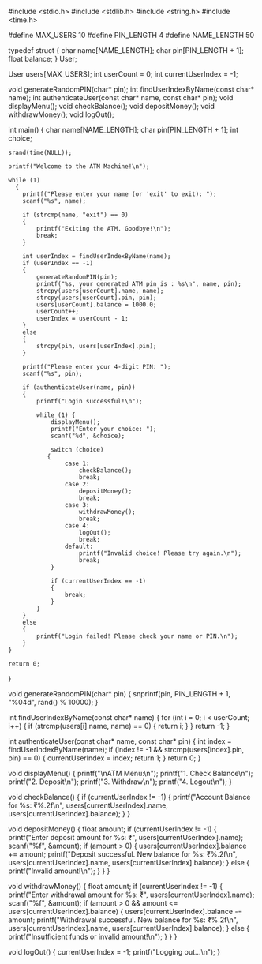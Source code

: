 #include <stdio.h>
#include <stdlib.h>
#include <string.h>
#include <time.h>

#define MAX_USERS 10
#define PIN_LENGTH 4
#define NAME_LENGTH 50

typedef struct
{
    char name[NAME_LENGTH];
    char pin[PIN_LENGTH + 1];
    float balance;
} User;

User users[MAX_USERS];
int userCount = 0;
int currentUserIndex = -1;


void generateRandomPIN(char* pin);
int findUserIndexByName(const char* name);
int authenticateUser(const char* name, const char* pin);
void displayMenu();
void checkBalance();
void depositMoney();
void withdrawMoney();
void logOut();

int main() 
{
    char name[NAME_LENGTH];
    char pin[PIN_LENGTH + 1];
    int choice;

   
    srand(time(NULL));

    printf("Welcome to the ATM Machine!\n");

    while (1)
      {
        printf("Please enter your name (or 'exit' to exit): ");
        scanf("%s", name);

        if (strcmp(name, "exit") == 0)
        {
            printf("Exiting the ATM. Goodbye!\n");
            break;
        }

        int userIndex = findUserIndexByName(name);
        if (userIndex == -1) 
        {
            generateRandomPIN(pin);
            printf("%s, your generated ATM pin is : %s\n", name, pin);
            strcpy(users[userCount].name, name);
            strcpy(users[userCount].pin, pin);
            users[userCount].balance = 1000.0; 
            userCount++;
            userIndex = userCount - 1;
        } 
        else 
        {
            strcpy(pin, users[userIndex].pin);
        }

        printf("Please enter your 4-digit PIN: ");
        scanf("%s", pin);

        if (authenticateUser(name, pin)) 
        {
            printf("Login successful!\n");

            while (1) {
                displayMenu();
                printf("Enter your choice: ");
                scanf("%d", &choice);

                switch (choice) 
               {
                    case 1:
                        checkBalance();
                        break;
                    case 2:
                        depositMoney();
                        break;
                    case 3:
                        withdrawMoney();
                        break;
                    case 4:
                        logOut();
                        break;
                    default:
                        printf("Invalid choice! Please try again.\n");
                        break;
                }

                if (currentUserIndex == -1)         
                {
                    break;
                }
            }
        } 
        else 
        {
            printf("Login failed! Please check your name or PIN.\n");
        }
    }

    return 0;
}

void generateRandomPIN(char* pin) 
{
    snprintf(pin, PIN_LENGTH + 1, "%04d", rand() % 10000);
}

int findUserIndexByName(const char* name) 
{
    for (int i = 0; i < userCount; i++) 
    {
        if (strcmp(users[i].name, name) == 0) 
        {
            return i;
        }
    }
    return -1;
}

int authenticateUser(const char* name, const char* pin)
{
    int index = findUserIndexByName(name);
    if (index != -1 && strcmp(users[index].pin, pin) == 0) 
    {
        currentUserIndex = index;
        return 1;
    }
    return 0;
}

void displayMenu() 
{
    printf("\nATM Menu:\n");
    printf("1. Check Balance\n");
    printf("2. Deposit\n");
    printf("3. Withdraw\n");
    printf("4. Logout\n");
}

void checkBalance() 
{
    if (currentUserIndex != -1) 
    {
        printf("Account Balance for %s: ₹%.2f\n", users[currentUserIndex].name, users[currentUserIndex].balance);
    }
}

void depositMoney() 
{
    float amount;
    if (currentUserIndex != -1) 
    {
        printf("Enter deposit amount for %s: ₹", users[currentUserIndex].name);
        scanf("%f", &amount);
        if (amount > 0) 
        {
            users[currentUserIndex].balance += amount;
            printf("Deposit successful. New balance for %s: ₹%.2f\n", users[currentUserIndex].name, users[currentUserIndex].balance);
        } 
     else 
        {
            printf("Invalid amount!\n");
        }
    }
}

void withdrawMoney() 
{
    float amount;
    if (currentUserIndex != -1) 
      {
        printf("Enter withdrawal amount for %s: ₹", users[currentUserIndex].name);
        scanf("%f", &amount);
        if (amount > 0 && amount <= users[currentUserIndex].balance) 
        {
            users[currentUserIndex].balance -= amount;
            printf("Withdrawal successful. New balance for %s: ₹%.2f\n", users[currentUserIndex].name, users[currentUserIndex].balance);
        }
        else 
        {
            printf("Insufficient funds or invalid amount!\n");
        }
    }
}

void logOut() 
{
    currentUserIndex = -1;
    printf("Logging out...\n");
}
